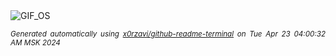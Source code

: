 <div align="justify">
<picture>
    <source media="(prefers-color-scheme: dark)" srcset="https://i.ibb.co/wzX10kS/output-gif.gif">
    <source media="(prefers-color-scheme: light)" srcset="https://i.ibb.co/wzX10kS/output-gif.gif">
    <img alt="GIF_OS" src="https://i.ibb.co/wzX10kS/output-gif.gif">
</picture>

<sub><i>Generated automatically using [x0rzavi/github-readme-terminal](https://github.com/x0rzavi/github-readme-terminal) on Tue Apr 23 04:00:32 AM MSK 2024</i></sub>

</div>

<!-- Image deletion URL: https://ibb.co/ZMPCLjB/ada829b89c8e6c93e7456d530ffdf792 -->
